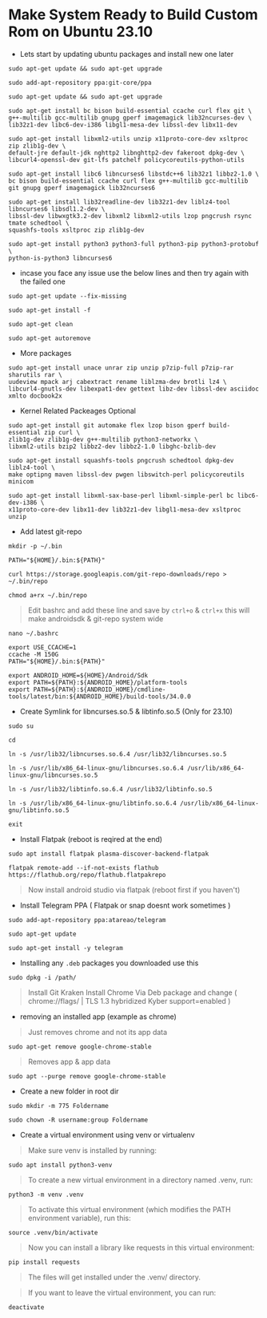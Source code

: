 # Make System Ready to Build Custom Rom on Ubuntu 23.10

- Lets start by updating ubuntu packages and install new one later

```
sudo apt-get update && sudo apt-get upgrade
```
```
sudo add-apt-repository ppa:git-core/ppa
```
```
sudo apt-get update && sudo apt-get upgrade
```
```
sudo apt-get install bc bison build-essential ccache curl flex git \
g++-multilib gcc-multilib gnupg gperf imagemagick lib32ncurses-dev \
lib32z1-dev libc6-dev-i386 libgl1-mesa-dev libssl-dev libx11-dev
```
```
sudo apt-get install libxml2-utils unzip x11proto-core-dev xsltproc zip zlib1g-dev \
default-jre default-jdk nghttp2 libnghttp2-dev fakeroot dpkg-dev \
libcurl4-openssl-dev git-lfs patchelf policycoreutils-python-utils
```
```
sudo apt-get install libc6 libncurses6 libstdc++6 lib32z1 libbz2-1.0 \
bc bison build-essential ccache curl flex g++-multilib gcc-multilib git gnupg gperf imagemagick lib32ncurses6
```
```
sudo apt-get install lib32readline-dev lib32z1-dev liblz4-tool libncurses6 libsdl1.2-dev \
libssl-dev libwxgtk3.2-dev libxml2 libxml2-utils lzop pngcrush rsync tmate schedtool \
squashfs-tools xsltproc zip zlib1g-dev
```
```
sudo apt-get install python3 python3-full python3-pip python3-protobuf \
python-is-python3 libncurses6
```


- incase you face any issue use the below lines and then try again with the failed one

```
sudo apt-get update --fix-missing
```
```
sudo apt-get install -f
```
```
sudo apt-get clean
```
```
sudo apt-get autoremove
```


- More packages

```
sudo apt-get install unace unrar zip unzip p7zip-full p7zip-rar sharutils rar \
uudeview mpack arj cabextract rename liblzma-dev brotli lz4 \
libcurl4-gnutls-dev libexpat1-dev gettext libz-dev libssl-dev asciidoc xmlto docbook2x
```


- Kernel Related Packeages Optional

```
sudo apt-get install git automake flex lzop bison gperf build-essential zip curl \
zlib1g-dev zlib1g-dev g++-multilib python3-networkx \
libxml2-utils bzip2 libbz2-dev libbz2-1.0 libghc-bzlib-dev
```
```
sudo apt-get install squashfs-tools pngcrush schedtool dpkg-dev liblz4-tool \
make optipng maven libssl-dev pwgen libswitch-perl policycoreutils minicom
```
```
sudo apt-get install libxml-sax-base-perl libxml-simple-perl bc libc6-dev-i386 \
x11proto-core-dev libx11-dev lib32z1-dev libgl1-mesa-dev xsltproc unzip
```


- Add latest git-repo

```
mkdir -p ~/.bin
```
```
PATH="${HOME}/.bin:${PATH}"
```
```
curl https://storage.googleapis.com/git-repo-downloads/repo > ~/.bin/repo
```
```
chmod a+rx ~/.bin/repo
```

> Edit bashrc and add these line and save by `ctrl+o` & `ctrl+x`
> this will make androidsdk & git-repo system wide

```
nano ~/.bashrc
```
```
export USE_CCACHE=1
ccache -M 150G
PATH="${HOME}/.bin:${PATH}"

export ANDROID_HOME=${HOME}/Android/Sdk
export PATH=${PATH}:${ANDROID_HOME}/platform-tools
export PATH=${PATH}:${ANDROID_HOME}/cmdline-tools/latest/bin:${ANDROID_HOME}/build-tools/34.0.0
```


- Create Symlink for libncurses.so.5 & libtinfo.so.5 (Only for 23.10)

```
sudo su
```
```
cd
```
```
ln -s /usr/lib32/libncurses.so.6.4 /usr/lib32/libncurses.so.5
```
```
ln -s /usr/lib/x86_64-linux-gnu/libncurses.so.6.4 /usr/lib/x86_64-linux-gnu/libncurses.so.5
```
```
ln -s /usr/lib32/libtinfo.so.6.4 /usr/lib32/libtinfo.so.5
```
```
ln -s /usr/lib/x86_64-linux-gnu/libtinfo.so.6.4 /usr/lib/x86_64-linux-gnu/libtinfo.so.5
```
```
exit
```


- Install Flatpak (reboot is reqired at the end)

```
sudo apt install flatpak plasma-discover-backend-flatpak
```
```
flatpak remote-add --if-not-exists flathub https://flathub.org/repo/flathub.flatpakrepo
```

> Now install android studio via flatpak (reboot first if you haven't)

- Install Telegram PPA ( Flatpak or snap doesnt work sometimes )

```
sudo add-apt-repository ppa:atareao/telegram
```
```
sudo apt-get update
```
```
sudo apt-get install -y telegram
```

- Installing any `.deb` packages you downloaded use this

```
sudo dpkg -i /path/
```

> Install Git Kraken
> Install Chrome Via Deb package and change ( chrome://flags/ | TLS 1.3 hybridized Kyber support=enabled )


- removing an installed app (example as chrome)

> Just removes chrome and not its app data
```
sudo apt-get remove google-chrome-stable
```
> Removes app & app data
```
sudo apt --purge remove google-chrome-stable
```


- Create a new folder in root dir

```
sudo mkdir -m 775 Foldername
```
```
sudo chown -R username:group Foldername
```

- Create a virtual environment using venv or virtualenv

> Make sure venv is installed by running:
```
sudo apt install python3-venv
```

> To create a new virtual environment in a directory named .venv, run:
```
python3 -m venv .venv
```

> To activate this virtual environment (which modifies the PATH environment variable), run this:
```
source .venv/bin/activate
```

> Now you can install a library like requests in this virtual environment:
```
pip install requests
```

> The files will get installed under the .venv/ directory.

> If you want to leave the virtual environment, you can run:
```
deactivate
```



